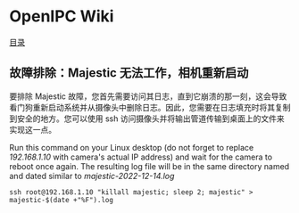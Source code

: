 # OpenIPC Wiki
[目录](../README.zh.md)

## 故障排除：Majestic 无法工作，相机重新启动

要排除 Majestic 故障，您首先需要访问其日志，直到它崩溃的那一刻，这会导致看门狗重新启动系统并从摄像头中删除日志。因此，您需要在日志填充时将其复制到安全的地方。您可以使用 ssh 访问摄像头并将输出管道传输到桌面上的文件来实现这一点。

Run this command on your Linux desktop (do not forget to replace _192.168.1.10_ with camera's actual IP address)
and wait for the camera to reboot once again. The resulting log file will be in the same directory named and 
dated similar to _majestic-2022-12-14.log_
```
ssh root@192.168.1.10 "killall majestic; sleep 2; majestic" > majestic-$(date +"%F").log
```
